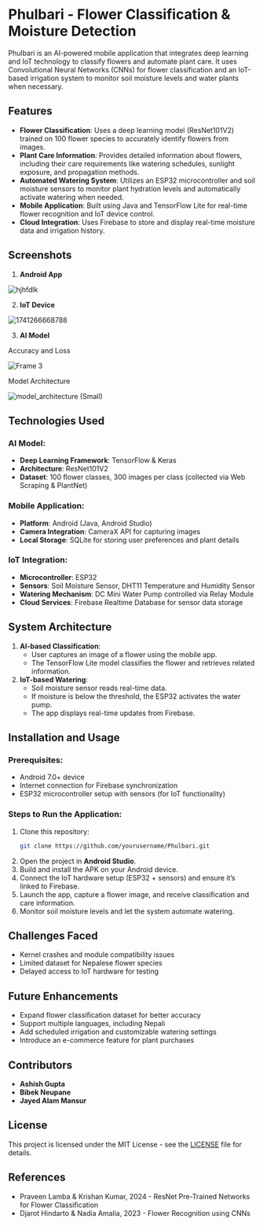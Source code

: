 # Phulbari - Flower Classification & Moisture Detection

Phulbari is an AI-powered mobile application that integrates deep learning and IoT technology to classify flowers and automate plant care. It uses Convolutional Neural Networks (CNNs) for flower classification and an IoT-based irrigation system to monitor soil moisture levels and water plants when necessary.

## Features

- **Flower Classification**: Uses a deep learning model (ResNet101V2) trained on 100 flower species to accurately identify flowers from images.
- **Plant Care Information**: Provides detailed information about flowers, including their care requirements like watering schedules, sunlight exposure, and propagation methods.
- **Automated Watering System**: Utilizes an ESP32 microcontroller and soil moisture sensors to monitor plant hydration levels and automatically activate watering when needed.
- **Mobile Application**: Built using Java and TensorFlow Lite for real-time flower recognition and IoT device control.
- **Cloud Integration**: Uses Firebase to store and display real-time moisture data and irrigation history.

## Screenshots

1. **Android App**

![hjhfdlk](https://github.com/user-attachments/assets/80197696-1e50-4983-b739-58644ebc9714)

2. **IoT Device**

![1741266668788](https://github.com/user-attachments/assets/44115187-0ab4-4778-806f-baae835f8319)

3. **AI Model**

Accuracy and Loss 

![Frame 3](https://github.com/user-attachments/assets/1e2d5a21-1c02-44f8-acf9-f60d6e29cf42)

Model Architecture

![model_architecture (Small)](https://github.com/user-attachments/assets/70e0c945-6566-40a4-85fd-76859c96497c)

## Technologies Used

### AI Model:
- **Deep Learning Framework**: TensorFlow & Keras
- **Architecture**: ResNet101V2
- **Dataset**: 100 flower classes, 300 images per class (collected via Web Scraping & PlantNet)

### Mobile Application:
- **Platform**: Android (Java, Android Studio)
- **Camera Integration**: CameraX API for capturing images
- **Local Storage**: SQLite for storing user preferences and plant details

### IoT Integration:
- **Microcontroller**: ESP32
- **Sensors**: Soil Moisture Sensor, DHT11 Temperature and Humidity Sensor
- **Watering Mechanism**: DC Mini Water Pump controlled via Relay Module
- **Cloud Services**: Firebase Realtime Database for sensor data storage

## System Architecture

1. **AI-based Classification**:
   - User captures an image of a flower using the mobile app.
   - The TensorFlow Lite model classifies the flower and retrieves related information.
2. **IoT-based Watering**:
   - Soil moisture sensor reads real-time data.
   - If moisture is below the threshold, the ESP32 activates the water pump.
   - The app displays real-time updates from Firebase.

## Installation and Usage

### Prerequisites:
- Android 7.0+ device
- Internet connection for Firebase synchronization
- ESP32 microcontroller setup with sensors (for IoT functionality)

### Steps to Run the Application:
1. Clone this repository:
   ```sh
   git clone https://github.com/yourusername/Phulbari.git
   ```
2. Open the project in **Android Studio**.
3. Build and install the APK on your Android device.
4. Connect the IoT hardware setup (ESP32 + sensors) and ensure it’s linked to Firebase.
5. Launch the app, capture a flower image, and receive classification and care information.
6. Monitor soil moisture levels and let the system automate watering.

## Challenges Faced
- Kernel crashes and module compatibility issues
- Limited dataset for Nepalese flower species
- Delayed access to IoT hardware for testing

## Future Enhancements
- Expand flower classification dataset for better accuracy
- Support multiple languages, including Nepali
- Add scheduled irrigation and customizable watering settings
- Introduce an e-commerce feature for plant purchases

## Contributors
- **Ashish Gupta**
- **Bibek Neupane**
- **Jayed Alam Mansur**

## License
This project is licensed under the MIT License - see the [LICENSE](LICENSE) file for details.

## References
- Praveen Lamba & Krishan Kumar, 2024 - ResNet Pre-Trained Networks for Flower Classification
- Djarot Hindarto & Nadia Amalia, 2023 - Flower Recognition using CNNs


